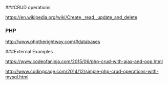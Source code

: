 ###CRUD operations

https://en.wikipedia.org/wiki/Create,_read,_update_and_delete

### PHP 

http://www.phptherightway.com/#databases

###External Examples

https://www.codeofaninja.com/2015/06/php-crud-with-ajax-and-oop.html

http://www.codingcage.com/2014/12/simple-php-crud-operations-with-mysql.html

